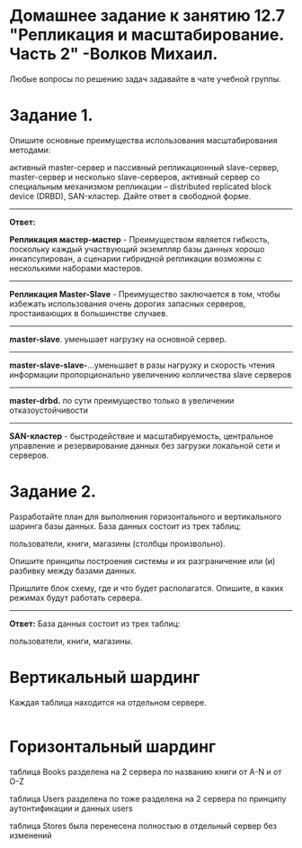 # Домашнее задание к занятию 12.7 "Репликация и масштабирование. Часть 2" -Волков Михаил.


Любые вопросы по решению задач задавайте в чате учебной группы.

# Задание 1.
Опишите основные преимущества использования масштабирования методами:

активный master-сервер и пассивный репликационный slave-сервер,
master-сервер и несколько slave-серверов,
активный сервер со специальным механизмом репликации – distributed replicated block device (DRBD), SAN-кластер.
Дайте ответ в свободной форме.
___
**Ответ:**

**Репликация мастер-мастер** - Преимуществом является гибкость, поскольку каждый участвующий экземпляр базы данных хорошо инкапсулирован, а сценарии гибридной репликации возможны с несколькими наборами мастеров. 
___
**Репликация Master-Slave** - Преимущество заключается в том, чтобы избежать использования очень дорогих запасных серверов, простаивающих в большинстве случаев.
___
**master-slave**. уменьшает нагрузку на основной сервер.
___
**master-slave-slave-**...уменьшает в разы нагрузку и скорость чтения информации пропорционально увеличению колличества slave серверов
___
**master-drbd.** по сути преимущество только в увеличении отказоустойчивости
___
**SAN-кластер** - быстродействие и масштабируемость, центральное управление и резервирование данных без загрузки локальной сети и серверов.


# Задание 2.
Разработайте план для выполнения горизонтального и вертикального шаринга базы данных. База данных состоит из трех таблиц:

пользователи,
книги,
магазины (столбцы произвольно).

Опишите принципы построения системы и их разграничение или (и) разбивку между базами данных.

Пришлите блок схему, где и что будет располагатся. Опишите, в каких режимах будут работать сервера.
___
**Ответ:**
База данных состоит из трех таблиц:

пользователи,
книги,
магазины.

# Вертикальный шардинг

Каждая таблица находится на отдельном сервере. 


![]()





# Горизонтальный шардинг
таблица Books разделена на 2 сервера по названию книги от A-N и от O-Z

таблица Users разделена по тоже разделена на 2 сервера по принципу аутонтификации и данных users

таблица Stores была перенесена полностью в отдельный сервер без изменений 


![]()
